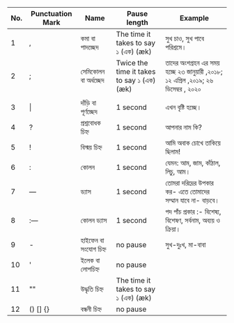 | No. | Punctuation Mark | Name                  | Pause length                               | Example                   |
|-----|------------------|-----------------------|--------------------------------------------|----------------------------|
| 1   | ,                | কমা বা পাদচ্ছেদ            | The time it takes to say ১ (এক) (æk)        | সুখ চাও, সুখ পাবে পরিশ্রমে।                                |
| 2   | ;                | সেমিকোলন বা অর্ধচ্ছেদ       |  Twice the time it takes to say ১ (এক) (æk) |তাদের অংশগ্রহন এর সময় হচ্ছে ২৩ জানুয়ারী ,২০১৮; ১২ এপ্রিল ,২০১৯; ২৬ ডিসেম্বর , ২০২০ 
                                                  |
| 3   | \|               | দাঁড়ি বা পূর্ণচ্ছেদ            |  1 second                                   | এখন বৃষ্টি হচ্ছে।                                          |
| 4   | ?                | প্রশ্নবোধক চিহ্ন              | 1 second                                    | আপনার নাম কি?                                        |
| 5   | !                | বিস্ময় চিহ্ন                | 1 second                                    | আমি অবাক চোখে তাকিয়ে ছিলাম!                             |
| 6   | :                | কোলন                   | 1 second                                    | যেমন: আম, জাম, কাঁঠাল, লিচু, আম।                        |
| 7   | —                | ড্যাস                    | 1 second                                    | তোমরা দরিদ্রের উপকার কর- এতে তোমাদের সম্মান যাবে না- বাড়বে।      |
| 8   | :—               | কোলন ড্যাস               | 1 second                                    | পদ পাঁচ প্রকার :- বিশেষ্য, বিশেষণ, সর্বনাম, অব্যয় ও ক্রিয়া।         |
| 9   | -                | হাইফেন বা সংযোগ চিহ্ন       | no pause                                    |  সুখ-দুঃখ, মা-বাবা                                        |
| 10  | '                | ইলেক বা লোপচিহ্ন           | no pause                                    |                                                      |
| 11  | ""               | উদ্ধৃতি চিহ্ন                | The time it takes to say ১ (এক) (æk)        |                                                      |
| 12  | () [] {}         | বন্ধনী চিহ্ন                | no pause                                     |                                                      |
